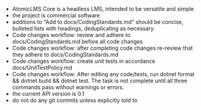 - AtomicLMS Core is a headless LMS, intended to be versatile and simple
- the project is commercial software
- additions to "Add to docs/CodingStandards.md" should be concise, bulleted lists with headings, deduplicating as necessary.
- Code changes workflow: review and adhere to docs/CodingStandards.md before all code changes
- Code changes workflow: after completing code changes re-review that they adhere to docs/CodingStandards.md
- Code changes workflow: create unit tests in accordance docs/UnitTestPolicy.md
- Code changes workflow: After editing any code/tests, run dotnet format && dotnet build && dotnet test. The task is not complete until all three commands pass without warnings or errors.
- the current API version is 0.1
- do not do any git commits unless explicitly told to
